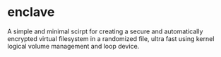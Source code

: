 # enclave
A simple and minimal scirpt for creating a secure and automatically encrypted virtual filesystem in a randomized file, ultra fast using kernel logical volume management and loop device.
